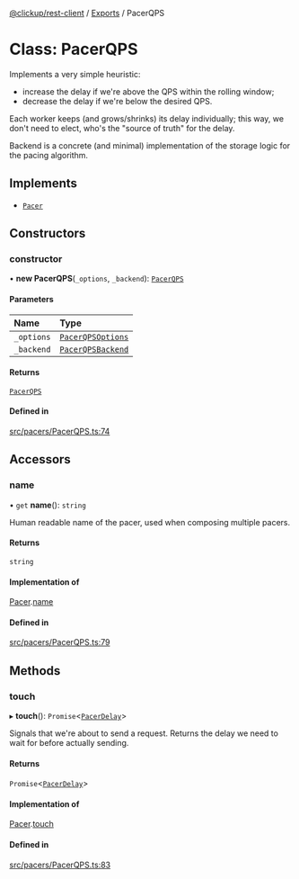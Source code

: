 [@clickup/rest-client](../README.md) / [Exports](../modules.md) / PacerQPS

# Class: PacerQPS

Implements a very simple heuristic:
- increase the delay if we're above the QPS within the rolling window;
- decrease the delay if we're below the desired QPS.

Each worker keeps (and grows/shrinks) its delay individually; this way, we
don't need to elect, who's the "source of truth" for the delay.

Backend is a concrete (and minimal) implementation of the storage logic for
the pacing algorithm.

## Implements

- [`Pacer`](../interfaces/Pacer.md)

## Constructors

### constructor

• **new PacerQPS**(`_options`, `_backend`): [`PacerQPS`](PacerQPS.md)

#### Parameters

| Name | Type |
| :------ | :------ |
| `_options` | [`PacerQPSOptions`](../interfaces/PacerQPSOptions.md) |
| `_backend` | [`PacerQPSBackend`](../interfaces/PacerQPSBackend.md) |

#### Returns

[`PacerQPS`](PacerQPS.md)

#### Defined in

[src/pacers/PacerQPS.ts:74](https://github.com/clickup/rest-client/blob/master/src/pacers/PacerQPS.ts#L74)

## Accessors

### name

• `get` **name**(): `string`

Human readable name of the pacer, used when composing multiple pacers.

#### Returns

`string`

#### Implementation of

[Pacer](../interfaces/Pacer.md).[name](../interfaces/Pacer.md#name)

#### Defined in

[src/pacers/PacerQPS.ts:79](https://github.com/clickup/rest-client/blob/master/src/pacers/PacerQPS.ts#L79)

## Methods

### touch

▸ **touch**(): `Promise`\<[`PacerDelay`](../interfaces/PacerDelay.md)\>

Signals that we're about to send a request. Returns the delay we need to
wait for before actually sending.

#### Returns

`Promise`\<[`PacerDelay`](../interfaces/PacerDelay.md)\>

#### Implementation of

[Pacer](../interfaces/Pacer.md).[touch](../interfaces/Pacer.md#touch)

#### Defined in

[src/pacers/PacerQPS.ts:83](https://github.com/clickup/rest-client/blob/master/src/pacers/PacerQPS.ts#L83)
